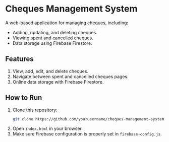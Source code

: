 # Cheques Management System

A web-based application for managing cheques, including:
- Adding, updating, and deleting cheques.
- Viewing spent and cancelled cheques.
- Data storage using Firebase Firestore.

## Features
1. View, add, edit, and delete cheques.
2. Navigate between spent and cancelled cheques pages.
3. Online data storage with Firebase Firestore.

## How to Run
1. Clone this repository:
   ```bash
   git clone https://github.com/yourusername/cheques-management-system.git
   ```
2. Open `index.html` in your browser.
3. Make sure Firebase configuration is properly set in `firebase-config.js`.